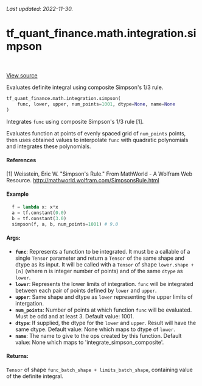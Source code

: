 <!--
This file is generated by a tool. Do not edit directly.
For open-source contributions the docs will be updated automatically.
-->

*Last updated: 2022-11-30.*

<div itemscope itemtype="http://developers.google.com/ReferenceObject">
<meta itemprop="name" content="tf_quant_finance.math.integration.simpson" />
<meta itemprop="path" content="Stable" />
</div>

# tf_quant_finance.math.integration.simpson

<!-- Insert buttons and diff -->

<table class="tfo-notebook-buttons tfo-api" align="left">
</table>

<a target="_blank" href="https://github.com/google/tf-quant-finance/blob/master/tf_quant_finance/math/integration/simpson.py">View source</a>



Evaluates definite integral using composite Simpson's 1/3 rule.

```python
tf_quant_finance.math.integration.simpson(
    func, lower, upper, num_points=1001, dtype=None, name=None
)
```



<!-- Placeholder for "Used in" -->

Integrates `func` using composite Simpson's 1/3 rule [1].

Evaluates function at points of evenly spaced grid of `num_points` points,
then uses obtained values to interpolate `func` with quadratic polynomials
and integrates these polynomials.

#### References
[1] Weisstein, Eric W. "Simpson's Rule." From MathWorld - A Wolfram Web
    Resource. http://mathworld.wolfram.com/SimpsonsRule.html

#### Example
```python
  f = lambda x: x*x
  a = tf.constant(0.0)
  b = tf.constant(3.0)
  simpson(f, a, b, num_points=1001) # 9.0
```

#### Args:


* <b>`func`</b>: Represents a function to be integrated. It must be a callable of a
  single `Tensor` parameter and return a `Tensor` of the same shape and
  dtype as its input. It will be called with a `Tensor` of shape
  `lower.shape + [n]` (where n is integer number of points) and of the same
  `dtype` as `lower`.
* <b>`lower`</b>: Represents the lower limits of integration. `func` will be integrated
  between each pair of points defined by `lower` and `upper`.
* <b>`upper`</b>: Same shape and dtype as `lower` representing the upper limits of
  intergation.
* <b>`num_points`</b>: Number of points at which function `func` will be evaluated.
  Must be odd and at least 3. Default value: 1001.
* <b>`dtype`</b>: If supplied, the dtype for the `lower` and `upper`. Result will have
  the same dtype.
  Default value: None which maps to dtype of `lower`.
* <b>`name`</b>: The name to give to the ops created by this function.
  Default value: None which maps to 'integrate_simpson_composite'.


#### Returns:

`Tensor` of shape `func_batch_shape + limits_batch_shape`, containing
  value of the definite integral.

